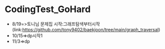 # CodingTest_GoHard
* 8/19=>토니님 문제집 시작:그래프탐색부터시작(link:https://github.com/tony9402/baekjoon/tree/main/graph_traversal)
* 10/15=>dp시작1
* 11/3=>dp

